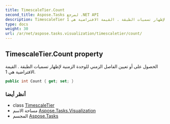```yaml
---
title: TimescaleTier.Count
second_title: Aspose.Tasks لمرجع .NET API
description: TimescaleTier ملكية. الحصول على أو تعيين الفاصل الزمني للوحدة الزمنية لإظهار تسميات الطبقة . القيمة الافتراضية هي 1.
type: docs
weight: 30
url: /ar/net/aspose.tasks.visualization/timescaletier/count/
---
```

## TimescaleTier.Count property

الحصول على أو تعيين الفاصل الزمني للوحدة الزمنية لإظهار تسميات الطبقة . القيمة الافتراضية هي 1.

```csharp
public int Count { get; set; }
```

### أنظر أيضا

* class [TimescaleTier](../)
* مساحة الاسم [Aspose.Tasks.Visualization](../../timescaletier/)
* المجسم [Aspose.Tasks](../../../)


